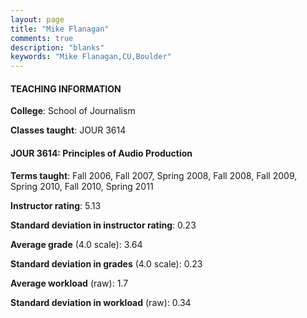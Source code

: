 ```yaml
---
layout: page
title: "Mike Flanagan" 
comments: true
description: "blanks"
keywords: "Mike Flanagan,CU,Boulder"
---
```

<head>
<script src="https://ajax.googleapis.com/ajax/libs/jquery/2.1.3/jquery.min.js"></script>
<script src="https://dl.dropboxusercontent.com/s/pc42nxpaw1ea4o9/highcharts.js?dl=0"></script>
<!-- <script src="../assets/js/highcharts.js"></script> -->
<style type="text/css">@font-face {
	font-family: "Bebas Neue";
	src: url(https://www.filehosting.org/file/details/544349/BebasNeue Regular.otf) format("opentype");
	}
	h1.Bebas { 
		font-family: "Bebas Neue", Verdana, Tahoma;
	}
</style>
</head>
	   
#### TEACHING INFORMATION

**College**: School of Journalism

**Classes taught**: JOUR 3614

#### JOUR 3614: Principles of Audio Production

**Terms taught**: Fall 2006, Fall 2007, Spring 2008, Fall 2008, Fall 2009, Spring 2010, Fall 2010, Spring 2011

**Instructor rating**: 5.13

**Standard deviation in instructor rating**: 0.23

**Average grade** (4.0 scale): 3.64

**Standard deviation in grades** (4.0 scale): 0.23

**Average workload** (raw): 1.7

**Standard deviation in workload** (raw): 0.34

